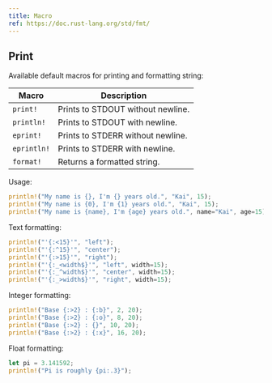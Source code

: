```yaml
---
title: Macro
ref: https://doc.rust-lang.org/std/fmt/
---
```


## Print

Available default macros for printing and formatting string:

| Macro | Description |
| --- | --- |
| `print!` | Prints to STDOUT without newline. |
| `println!` | Prints to STDOUT with newline. |
| `eprint!` | Prints to STDERR without newline. |
| `eprintln!` | Prints to STDERR with newline. |
| `format!` | Returns a formatted string. |

Usage:

```rust
println!("My name is {}, I'm {} years old.", "Kai", 15);
println!("My name is {0}, I'm {1} years old.", "Kai", 15);
println!("My name is {name}, I'm {age} years old.", name="Kai", age=15);
```

Text formatting:

```rust
println!("'{:<15}'", "left");
println!("'{:^15}'", "center");
println!("'{:>15}'", "right");
println!("'{:_<width$}'", "left", width=15);
println!("'{:_^width$}'", "center", width=15);
println!("'{:_>width$}'", "right", width=15);
```

Integer formatting:

```rust
println!("Base {:>2} : {:b}", 2, 20);
println!("Base {:>2} : {:o}", 8, 20);
println!("Base {:>2} : {}", 10, 20);
println!("Base {:>2} : {:x}", 16, 20);
```

Float formatting:

```rust
let pi = 3.141592;
println!("Pi is roughly {pi:.3}");
```
